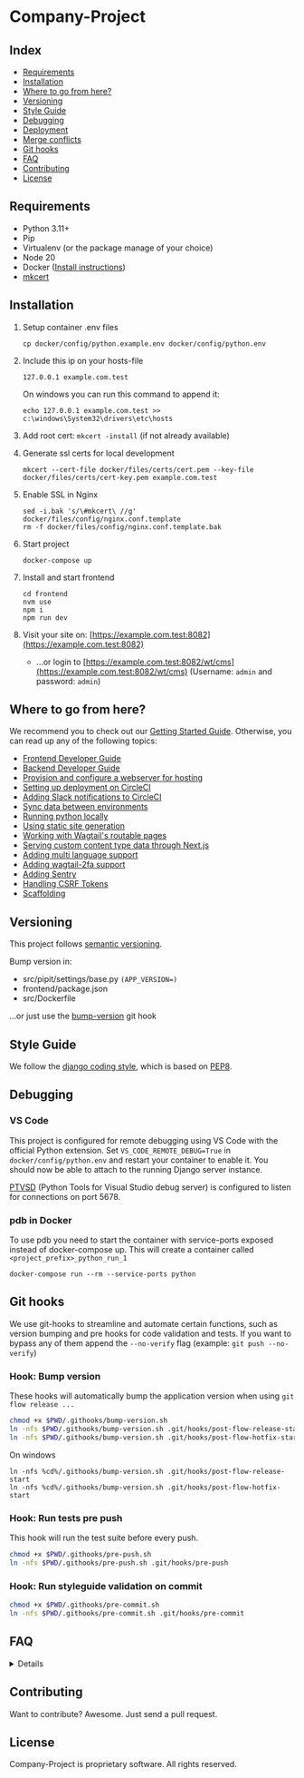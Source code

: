 # Company-Project


## Index

- [Requirements](#requirements)
- [Installation](#installation)
- [Where to go from here?](#where-to-go-from-here)
- [Versioning](#versioning)
- [Style Guide](#style-guide)
- [Debugging](#debugging)
- [Deployment](#deployment)
- [Merge conflicts](#merge-conflicts)
- [Git hooks](#git-hooks)
- [FAQ](#faq)
- [Contributing](#contributing)
- [License](#license)


## Requirements

- Python 3.11+
- Pip
- Virtualenv (or the package manage of your choice)
- Node 20
- Docker ([Install instructions](#how-do-i-install-docker-on-macoswindows))
- [mkcert](https://github.com/FiloSottile/mkcert)


## Installation

1. Setup container .env files

    ```
    cp docker/config/python.example.env docker/config/python.env
    ```

2. Include this ip on your hosts-file

    ```
    127.0.0.1 example.com.test
    ```

    On windows you can run this command to append it:

    ```
    echo 127.0.0.1 example.com.test >> c:\windows\System32\drivers\etc\hosts
    ```

3. Add root cert: `mkcert -install` (if not already available)

4. Generate ssl certs for local development
    ```
    mkcert --cert-file docker/files/certs/cert.pem --key-file docker/files/certs/cert-key.pem example.com.test
    ```

5. Enable SSL in Nginx
    ```
    sed -i.bak 's/\#mkcert\ //g' docker/files/config/nginx.conf.template
    rm -f docker/files/config/nginx.conf.template.bak
    ```

6. Start project

    ```
    docker-compose up
    ```

7. Install and start frontend
    ```
    cd frontend
    nvm use
    npm i
    npm run dev
    ```
8. Visit your site on: [https://example.com.test:8082](https://example.com.test:8082)
    - ...or login to [https://example.com.test:8082/wt/cms](https://example.com.test:8082/wt/cms) (Username: `admin` and password: `admin`)


## Where to go from here?

We recommend you to check out our [Getting Started Guide](https://github.com/Frojd/Wagtail-Pipit/blob/main/docs/getting-started-guide.md). Otherwise, you can read up any of the following topics:

- [Frontend Developer Guide](https://github.com/Frojd/Wagtail-Pipit/blob/main/docs/frontend-developer-guide.md)
- [Backend Developer Guide](https://github.com/Frojd/Wagtail-Pipit/blob/main/docs/backend-developer-guide.md)
- [Provision and configure a webserver for hosting](https://github.com/Frojd/Wagtail-Pipit/blob/main/docs/provisioning-servers-for-hosting.md)
- [Setting up deployment on CircleCI](https://github.com/Frojd/Wagtail-Pipit/blob/main/docs/setting-up-deployment-with-circleci.md)
- [Adding Slack notifications to CircleCI](https://github.com/Frojd/Wagtail-Pipit/blob/main/docs/adding-slack-notifications-to-circleci.md)
- [Sync data between environments](https://github.com/Frojd/Wagtail-Pipit/blob/main/docs/sync-data-between-environments.md)
- [Running python locally](https://github.com/Frojd/Wagtail-Pipit/blob/main/docs/running-python-locally.md)
- [Using static site generation](https://github.com/Frojd/Wagtail-Pipit/blob/main/docs/using-static-site-generation.md)
- [Working with Wagtail's routable pages](https://github.com/Frojd/Wagtail-Pipit/blob/main/docs/working-with-wagtails-routable-pages.md)
- [Serving custom content type data through Next.js](https://github.com/Frojd/Wagtail-Pipit/blob/main/docs/serving-custom-content-type-data-through-nextjs.md)
- [Adding multi language support](https://github.com/Frojd/Wagtail-Pipit/blob/main/docs/adding-multi-language-support.md)
- [Adding wagtail-2fa support](https://github.com/Frojd/Wagtail-Pipit/blob/main/docs/adding-wagtail-2fa-support.md)
- [Adding Sentry](https://github.com/Frojd/Wagtail-Pipit/blob/main/docs/adding-sentry.md)
- [Handling CSRF Tokens](https://github.com/Frojd/Wagtail-Pipit/blob/main/docs/handling-csrf-tokens.md)
- [Scaffolding](https://github.com/Frojd/Wagtail-Pipit/blob/main/docs/scaffolding.md)


## Versioning

This project follows [semantic versioning](https://semver.org/).

Bump version in:

- src/pipit/settings/base.py `(APP_VERSION=)`
- frontend/package.json
- src/Dockerfile

...or just use the [bump-version](#bump-version) git hook


## Style Guide

We follow the [django coding style](https://docs.djangoproject.com/en/dev/internals/contributing/writing-code/coding-style/), which is based on [PEP8](https://www.python.org/dev/peps/pep-0008).


## Debugging

### VS Code

This project is configured for remote debugging using VS Code with the official Python extension. Set `VS_CODE_REMOTE_DEBUG=True` in `docker/config/python.env` and restart your container to enable it.
You should now be able to attach to the running Django server instance.

[PTVSD](https://github.com/Microsoft/ptvsd) (Python Tools for Visual Studio debug server) is configured to listen for connections on port 5678.

### pdb in Docker

To use pdb you need to start the container with service-ports exposed instead of docker-compose up. This will create a container called `<project_prefix>_python_run_1`

```
docker-compose run --rm --service-ports python
```


## Git hooks

We use git-hooks to streamline and automate certain functions, such as version bumping and pre hooks for code validation and tests. If you want to bypass any of them append the `--no-verify` flag (example: `git push --no-verify`)

### Hook: Bump version

These hooks will automatically bump the application version when using `git flow release ...`

```bash
chmod +x $PWD/.githooks/bump-version.sh
ln -nfs $PWD/.githooks/bump-version.sh .git/hooks/post-flow-release-start
ln -nfs $PWD/.githooks/bump-version.sh .git/hooks/post-flow-hotfix-start
```

On windows

```
ln -nfs %cd%/.githooks/bump-version.sh .git/hooks/post-flow-release-start
ln -nfs %cd%/.githooks/bump-version.sh .git/hooks/post-flow-hotfix-start
```

### Hook: Run tests pre push

This hook will run the test suite before every push.

```bash
chmod +x $PWD/.githooks/pre-push.sh
ln -nfs $PWD/.githooks/pre-push.sh .git/hooks/pre-push
```

### Hook: Run styleguide validation on commit

```bash
chmod +x $PWD/.githooks/pre-commit.sh
ln -nfs $PWD/.githooks/pre-commit.sh .git/hooks/pre-commit
```


## FAQ

<details>

### How do I sync data from stage/prod?

You can rebuild your application with the latest data dump by running the following

```
./scripts/stage_to_local.sh
```

Note: This requires that you have ssh-key based access to the server.


### How do I install Docker on MacOS/Windows?

Read the instructions for [Mac OS](https://docs.docker.com/docker-for-mac/install/) or [Windows](https://docs.docker.com/docker-for-windows/install/) on docker.com.


### How do I run the test suite locally?

```
docker-compose run --rm python test
```


### How do I run custom manage.py commands?

To run manage.py commands in docker is pretty straightforward, instead of targetting you local machine you just target your `python` container.

- Example: Create migrations

```
docker-compose exec python ./manage.py makemigrations
```

- Example: Run migrations

```
docker-compose exec python ./manage.py migrate
```

We also have a manage.sh script to make running management commands easier.

```
./scripts/manage.sh makemigrations
```


### How do I add new python dependencies?

First update your requirements/base.txt, then rebuild your container:

```
docker-compose stop
docker-compose up --build
```


### How do I install the application on the web server?

This project includes a provision script that sets up anything necessary to run the application (install db, add nginx/uwsgi conf).

```
ansible-playbook provision.yml -i stages/<stage>.yml
```

</details>


## Contributing

Want to contribute? Awesome. Just send a pull request.


## License


Company-Project is proprietary software. All rights reserved.

